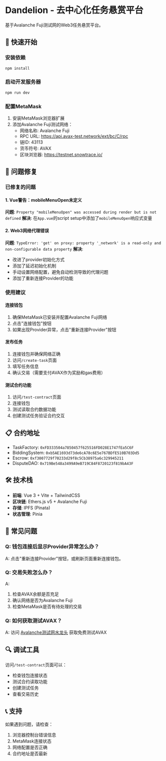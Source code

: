 # Dandelion - 去中心化任务悬赏平台

基于Avalanche Fuji测试网的Web3任务悬赏平台。

## 🚀 快速开始

### 安装依赖
```bash
npm install
```

### 启动开发服务器
```bash
npm run dev
```

### 配置MetaMask
1. 安装MetaMask浏览器扩展
2. 添加Avalanche Fuji测试网络：
   - 网络名称: Avalanche Fuji
   - RPC URL: https://api.avax-test.network/ext/bc/C/rpc
   - 链ID: 43113
   - 货币符号: AVAX
   - 区块浏览器: https://testnet.snowtrace.io/

## 🔧 问题修复

### 已修复的问题

#### 1. Vue警告：mobileMenuOpen未定义
**问题**: `Property "mobileMenuOpen" was accessed during render but is not defined`
**解决**: 在`App.vue`的script setup中添加了`mobileMenuOpen`响应式变量

#### 2. Web3网络代理错误
**问题**: `TypeError: 'get' on proxy: property '_network' is a read-only and non-configurable data property`
**解决**: 
- 改进了provider初始化方式
- 添加了延迟初始化机制
- 手动设置网络配置，避免自动检测导致的代理问题
- 添加了重新连接Provider的功能

### 使用建议

#### 连接钱包
1. 确保MetaMask已安装并配置Avalanche Fuji网络
2. 点击"连接钱包"按钮
3. 如果出现Provider异常，点击"重新连接Provider"按钮

#### 发布任务
1. 连接钱包并确保网络正确
2. 访问`/create-task`页面
3. 填写任务信息
4. 确认交易（需要支付AVAX作为奖励和gas费用）

#### 测试合约功能
1. 访问`/test-contract`页面
2. 连接钱包
3. 测试读取合约数据功能
4. 创建测试任务验证合约交互

## 📋 合约地址

- TaskFactory: `0xFD333504a7850457f625516FD028E1747fEa5C6F`
- BiddingSystem: `0xb5AE1693d73de6cA78c6E5e767BDfE510B703Dd5`
- Escrow: `0xf3007729f70233d29f8c5Cb38975a6c329945211`
- DisputeDAO: `0x719Be548a3499A9eB719C84F8720123f819bA43F`

## 🛠️ 技术栈

- **前端**: Vue 3 + Vite + TailwindCSS
- **区块链**: Ethers.js v5 + Avalanche Fuji
- **存储**: IPFS (Pinata)
- **状态管理**: Pinia

## 📖 常见问题

### Q: 钱包连接后显示Provider异常怎么办？
A: 点击"重新连接Provider"按钮，或刷新页面重新连接钱包。

### Q: 交易失败怎么办？
A: 
1. 检查AVAX余额是否充足
2. 确认网络是否为Avalanche Fuji
3. 检查MetaMask是否有待处理的交易

### Q: 如何获取测试AVAX？
A: 访问 [Avalanche测试网水龙头](https://faucet.avax.network/) 获取免费测试AVAX

## 🔍 调试工具

访问`/test-contract`页面可以：
- 检查钱包连接状态
- 测试合约读取功能
- 创建测试任务
- 查看交易历史

## 📞 支持

如果遇到问题，请检查：
1. 浏览器控制台错误信息
2. MetaMask连接状态
3. 网络配置是否正确
4. 合约地址是否最新
